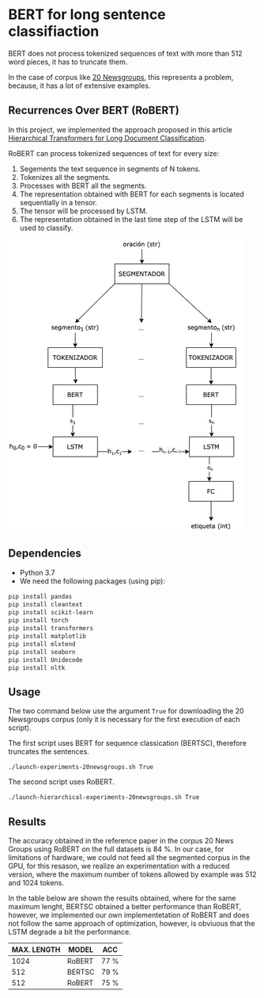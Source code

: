 # BERT for long sentence classifiaction
BERT does not process tokenized sequences of text with more than 512 word pieces, it has to truncate them. 

In the case of corpus like [20 Newsgroups](http://qwone.com/~jason/20Newsgroups/), this represents a problem, because, it has a lot of extensive examples.

## Recurrences Over BERT (RoBERT)
In this project, we implemented the approach proposed in this article [Hierarchical Transformers for Long Document Classification](https://arxiv.org/pdf/1910.10781.pdf). 

RoBERT can process tokenized sequences of text for every size:
1. Segements the text sequence in segments of N tokens.
2. Tokenizes all the segments.
3. Processes with BERT all the segments.
4. The representation obtained with BERT for each segments is located sequentially in a tensor.
5. The tensor will be processed by LSTM.
6. The representation obtained in the last time step of the LSTM will be used to classify.

![](https://github.com/franborjavalero/BERT-long-sentence-classification/blob/master/images/robert.jpg?raw=true)

## Dependencies

- Python 3.7
- We need the following packages (using pip):

```
pip install pandas
pip install cleantext
pip install scikit-learn
pip install torch
pip install transformers
pip install matplotlib
pip install mlxtend
pip install seaborn
pip install Unidecode
pip install nltk
```

## Usage

The two command below use the argument `True` for downloading the 20 Newsgroups corpus (only it is necessary for the first execution of each script).

The first script uses BERT for sequence classication (BERTSC), therefore truncates the sentences.

```
./launch-experiments-20newsgroups.sh True
```

The second script uses RoBERT.
```
./launch-hierarchical-experiments-20newsgroups.sh True
```

## Results
The accuracy obtained in the reference paper in the corpus 20 News Groups using RoBERT on the full datasets is 84 %. In our case, for limitations of hardware, we could not feed all the segmented corpus in the GPU, for this resason, we realize an experimentation with a reduced version, where the maximum number of tokens allowed by example was 512 and 1024 tokens.

In the table below are shown the results obtained, where for the same maximum lenght, BERTSC obtained a better performance than RoBERT, however, we implemented our own implementetation of RoBERT and does not follow the same approach of optimization, however, is obviuous that the LSTM degrade a bit the performance.


| MAX. LENGTH | MODEL |ACC  |
|--------|-------|-----|
| 1024   | RoBERT  |77 %|
| 512    | BERTSC  |79 %|
| 512    | RoBERT  |75 %|
